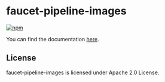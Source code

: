 # faucet-pipeline-images
[![npm](https://img.shields.io/npm/v/faucet-pipeline-images.svg)](https://www.npmjs.com/package/faucet-pipeline-images)

You can find the documentation [here](https://www.faucet-pipeline.org/images).

## License

faucet-pipeline-images is licensed under Apache 2.0 License.
